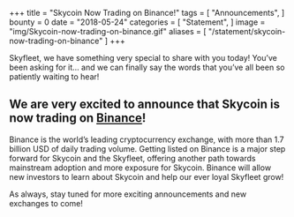 +++
title = "Skycoin Now Trading on Binance!"
tags = [ "Announcements", ]
bounty = 0
date = "2018-05-24"
categories = [ "Statement", ]
image = "img/Skycoin-now-trading-on-binance.gif"
aliases = [
	"/statement/skycoin-now-trading-on-binance"
]
+++


Skyfleet, we have something very special to share with you today! You’ve been asking for it… and we can finally say the words that you’ve all been so patiently waiting to hear!



## We are very excited to announce that Skycoin is now trading on [Binance](https://support.binance.com/hc/en-us/articles/360004168831-Binance-Will-List-Skycoin-SKY-on-2018-05-24)!



Binance is the world’s leading cryptocurrency exchange, with more than 1.7 billion USD of daily trading volume. Getting listed on Binance is a major step forward for Skycoin and the Skyfleet, offering another path towards mainstream adoption and more exposure for Skycoin. Binance will allow new investors to learn about Skycoin and help our ever loyal Skyfleet grow!



As always, stay tuned for more exciting announcements and new exchanges to come!

